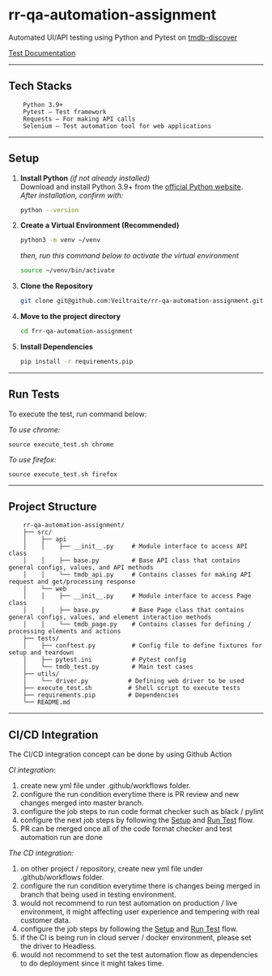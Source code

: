 # rr-qa-automation-assignment

Automated UI/API testing using Python and Pytest on [tmdb-discover](https://tmdb-discover.surge.sh/)

[Test Documentation](https://docs.google.com/spreadsheets/d/1xPbYugagHXsJ2-WE5pcyR0j-B6BveAl1hllePBDrg8M/)

---

## Tech Stacks
```
    Python 3.9+
    Pytest – Test framework
    Requests – For making API calls
    Selenium – Test automation tool for web applications
```

---

## Setup

1. **Install Python** *(if not already installed)*  
    Download and install Python 3.9+ from the [official Python website](https://www.python.org/downloads/).  
    *After installation, confirm with:*
    ```bash
    python --version
    ```

2. **Create a Virtual Environment (Recommended)**  
    ```bash
    python3 -m venv ~/venv
    ```
    *then, run this command below to activate the virtual environment*
    ```bash
    source ~/venv/bin/activate
    ```

3. **Clone the Repository**  
    ```bash
    git clone git@github.com:Veiltraite/rr-qa-automation-assignment.git
    ```

4. **Move to the project directory**  
    ```bash
    cd frr-qa-automation-assignment
    ```

5. **Install Dependencies**  
    ```bash
    pip install -r requirements.pip
    ```

---

## Run Tests

To execute the test, run command below:

*To use chrome:*
```
source execute_test.sh chrome
```
*To use firefox:*
```
source execute_test.sh firefox
```

---

## Project Structure
```
    rr-qa-automation-assignment/
    ├── src/
    │    ├── api
    │    │    ├── __init__.py     # Module interface to access API class
    │    │    ├── base.py         # Base API class that contains general configs, values, and API methods 
    │    │    └── tmdb_api.py     # Contains classes for making API request and get/processing response
    │    └── web
    │    │    ├── __init__.py     # Module interface to access Page class
    │    │    ├── base.py         # Base Page class that contains general configs, values, and element interaction methods 
    │    │    └── tmdb_page.py    # Contains classes for defining / processing elements and actions
    ├── tests/
    │    ├── conftest.py          # Config file to define fixtures for setup and teardown
    │    ├── pytest.ini           # Pytest config
    │    └── tmdb_test.py         # Main test cases
    ├── utils/
    │    └── driver.py           # Defining web driver to be used
    ├── execute_test.sh          # Shell script to execute tests
    ├── requirements.pip         # Dependencies
    └── README.md
```
---
## CI/CD Integration
The CI/CD integration concept can be done by using Github Action

*CI integration:*
1. create new yml file under .github/workflows folder.
2. configure the run condition everytime there is PR review and new changes merged into master branch.
3. configure the job steps to run code format checker such as black / pylint
4. configure the next job steps by following the [Setup](https://github.com/Veiltraite/rr-qa-automation-assignment?tab=readme-ov-file#setup) and [Run Test](https://github.com/Veiltraite/rr-qa-automation-assignment?tab=readme-ov-file#run-tests) flow.
5. PR can be merged once all of the code format checker and test automation run are done


*The CD integration:*
1. on other project / repository, create new yml file under .github/workflows folder.
2. configure the run condition everytime there is changes being merged in branch that being used in testing environment.
3. would not recommend to run test automation on production / live environment, it might affecting user experience and tempering with real customer data.
4. configure the job steps by following the [Setup](https://github.com/Veiltraite/rr-qa-automation-assignment?tab=readme-ov-file#setup) and [Run Test](https://github.com/Veiltraite/rr-qa-automation-assignment?tab=readme-ov-file#run-tests) flow.
5. if the CI is being run in cloud server / docker environment, please set the driver to Headless.
6. would not recommend to set the test automation flow as dependencies to do deployment since it might takes time.